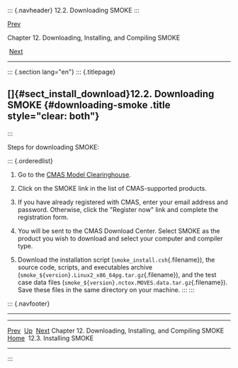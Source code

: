 ::: {.navheader}
12.2. Downloading SMOKE
:::

[Prev](ch12.html) 

Chapter 12. Downloading, Installing, and Compiling SMOKE

 [Next](ch12s03.html)

------------------------------------------------------------------------

::: {.section lang="en"}
::: {.titlepage}
<div>

<div>

[]{#sect_install_download}12.2. Downloading SMOKE {#downloading-smoke .title style="clear: both"}
-------------------------------------------------

</div>

</div>
:::

Steps for downloading SMOKE:

::: {.orderedlist}
1.  Go to the [CMAS Model
    Clearinghouse](http://www.cmascenter.org/html/models.html).

2.  Click on the SMOKE link in the list of CMAS-supported products.

3.  If you have already registered with CMAS, enter your email address
    and password. Otherwise, click the \"Register now\" link and
    complete the registration form.

4.  You will be sent to the CMAS Download Center. Select SMOKE as the
    product you wish to download and select your computer and compiler
    type.

5.  Download the installation script (`smoke_install.csh`{.filename}),
    the source code, scripts, and executables archive
    (`smoke_${version}.Linux2_x86_64pg.tar.gz`{.filename}), and the test
    case data files
    (`smoke_${version}.nctox.MOVES.data.tar.gz`{.filename}). Save these
    files in the same directory on your machine.
:::
:::

::: {.navfooter}

------------------------------------------------------------------------

  ----------------------------------------------------------- -------------------- -------------------------
  [Prev](ch12.html)                                             [Up](ch12.html)         [Next](ch12s03.html)
  Chapter 12. Downloading, Installing, and Compiling SMOKE     [Home](index.html)     12.3. Installing SMOKE
  ----------------------------------------------------------- -------------------- -------------------------
:::
